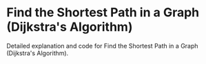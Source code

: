 # Find the Shortest Path in a Graph (Dijkstra's Algorithm)

Detailed explanation and code for Find the Shortest Path in a Graph (Dijkstra's Algorithm).